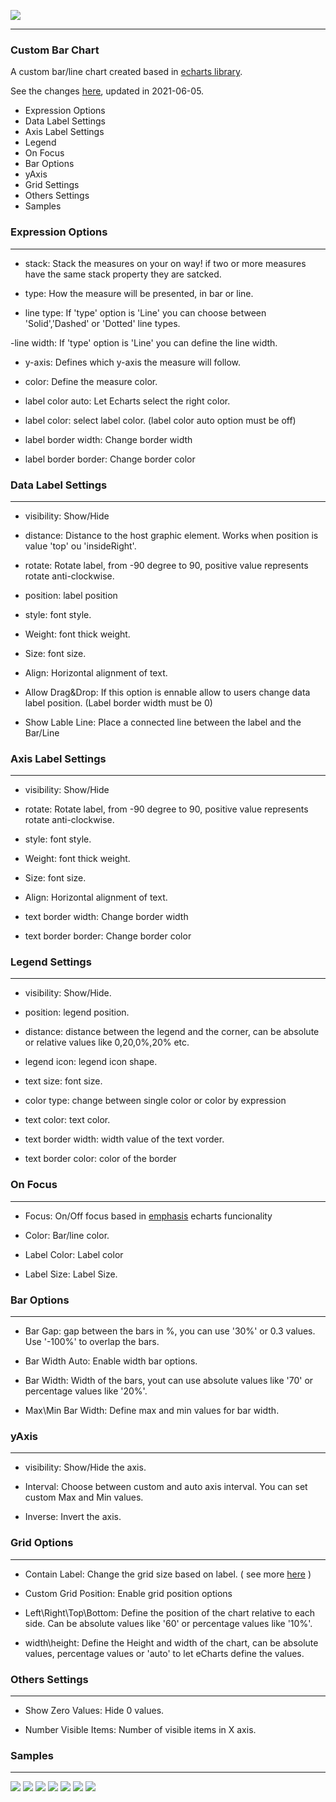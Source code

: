 ![](http://soeva.com.br/wp-content/uploads/2020/12/Logo500x111-1.png)

------------

### Custom Bar Chart

A custom bar/line chart created based in [echarts library](https://echarts.apache.org/en/index.html "echarts library").

See the changes [here](https://github.com/WedersonCD/customBarChart/blob/main/CHANGELOG.MD "Changed Log"), updated in 2021-06-05.

- Expression Options
- Data Label Settings
- Axis Label Settings
- Legend
- On Focus
- Bar Options
- yAxis
- Grid Settings
- Others Settings
- Samples


### Expression Options

------------

- stack: Stack the measures on your on way! if two or more measures have the same stack property they are satcked.

- type: How the measure will be presented, in bar or line.

- line type: If 'type' option is 'Line' you can choose between 'Solid','Dashed' or 'Dotted' line types.

-line width: If 'type' option is 'Line' you can define the line width.

- y-axis: Defines which y-axis the measure will follow.

- color: Define the measure color.

- label color auto: Let Echarts select the right color.

- label color: select label color. (label color auto option must be off) 

- label border width: Change border width

- label border border: Change border color


### Data Label Settings

------------

- visibility: Show/Hide

- distance: Distance to the host graphic element. Works when position is  value 'top' ou 'insideRight'.

- rotate: Rotate label, from -90 degree to 90, positive value represents rotate anti-clockwise.

- position: label position

- style: font style.

- Weight: font thick weight.

- Size: font size.

- Align: Horizontal alignment of text.

- Allow Drag&Drop: If this option is ennable allow to users change data label position. (Label border width must be 0)

- Show Lable Line: Place a connected line between the label and the Bar/Line


### Axis Label Settings

------------

- visibility: Show/Hide

- rotate: Rotate label, from -90 degree to 90, positive value represents rotate anti-clockwise.

- style: font style.

- Weight: font thick weight.

- Size: font size.

- Align: Horizontal alignment of text.

- text border width: Change border width

- text border border: Change border color


### Legend Settings

------------

- visibility: Show/Hide.

- position: legend position.

- distance: distance between the legend and the corner, can be absolute or relative values like 0,20,0%,20% etc.

- legend icon: legend icon shape.

- text size: font size.

- color type: change between single color or color by expression

- text color: text color.

- text border width: width value of the text vorder.

- text border color: color of the border


### On Focus

------------

- Focus: On/Off focus based in [emphasis](https://echarts.apache.org/en/option.html#series-bar.emphasis) echarts funcionality

- Color: Bar/line color.

- Label Color: Label color

- Label Size: Label Size.

### Bar Options

------------

- Bar Gap: gap between the bars in %, you can use '30%' or 0.3 values. Use '-100%' to overlap the bars.

- Bar Width Auto: Enable width bar options.

- Bar Width: Width of the bars, yout can use absolute values like '70' or percentage values like '20%'.

- Max\Min Bar Width: Define max and min values for bar width. 

### yAxis

------------

- visibility: Show/Hide the axis.

- Interval: Choose between custom and auto axis interval. You can set custom Max and Min values.

- Inverse: Invert the axis.

### Grid Options

------------

- Contain Label: Change the grid size based on label. ( see more [here](https://echarts.apache.org/en/option.html#grid.containLabel) )

- Custom Grid Position: Enable grid position options

- Left\Right\Top\Bottom: Define the position of the chart relative to each side. Can be absolute values like '60' or percentage values like '10%'.

- width\height: Define the Height and width of the chart, can be absolute values, percentage values or 'auto' to let eCharts define the values.


### Others Settings

------------

- Show Zero Values: Hide 0 values.

- Number Visible Items: Number of visible items in X axis.

### Samples

------------
![](https://i.imgur.com/X32MBv4.png)
![](https://i.imgur.com/FNvoj4D.png)
![](https://i.imgur.com/2x4x4nc.png)
![](https://i.imgur.com/U5t0ou2.png)
![](https://i.imgur.com/zgBTdmw.png)
![](https://i.imgur.com/zXC3fkG.png)
![](https://i.imgur.com/KhJFj3D.png)
